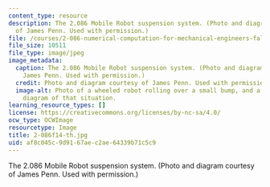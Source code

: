 ```yaml
---
content_type: resource
description: The 2.086 Mobile Robot suspension system. (Photo and diagram courtesy
  of James Penn. Used with permission.)
file: /courses/2-086-numerical-computation-for-mechanical-engineers-fall-2014/af8c045c9d9167aec2ae64339b71c5c9_2-086f14-th.jpg
file_size: 10511
file_type: image/jpeg
image_metadata:
  caption: The 2.086 Mobile Robot suspension system. (Photo and diagram courtesy of
    James Penn. Used with permission.)
  credit: Photo and diagram courtesy of James Penn. Used with permission.
  image-alt: Photo of a wheeled robot rolling over a small bump, and a force vector
    diagram of that situation.
learning_resource_types: []
license: https://creativecommons.org/licenses/by-nc-sa/4.0/
ocw_type: OCWImage
resourcetype: Image
title: 2-086f14-th.jpg
uid: af8c045c-9d91-67ae-c2ae-64339b71c5c9
---
```

The 2.086 Mobile Robot suspension system. (Photo and diagram courtesy of James Penn. Used with permission.)